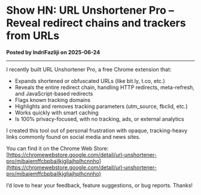 # Show HN: URL Unshortener Pro – Reveal redirect chains and trackers from URLs

**Posted by IndriFazliji on 2025-06-24**

---

I recently built URL Unshortener Pro, a free Chrome extension that:

- Expands shortened or obfuscated URLs (like bit.ly, t.co, etc.)
- Reveals the entire redirect chain, handling HTTP redirects, meta-refresh, and JavaScript-based redirects
- Flags known tracking domains
- Highlights and removes tracking parameters (utm_source, fbclid, etc.)
- Works quickly with smart caching
- Is 100% privacy-focused, with no tracking, ads, or external analytics

I created this tool out of personal frustration with opaque, tracking-heavy links commonly found on social media and news sites.

You can find it on the Chrome Web Store: [https://chromewebstore.google.com/detail/url-unshortener-pro/mibajemffcbpbailkjgliajhplhcnnho](https://chromewebstore.google.com/detail/url-unshortener-pro/mibajemffcbpbailkjgliajhplhcnnho)

I’d love to hear your feedback, feature suggestions, or bug reports. Thanks!